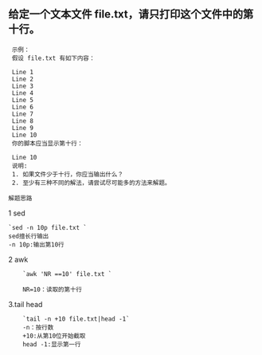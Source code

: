 ## 给定一个文本文件 file.txt，请只打印这个文件中的第十行。
     示例：
     假设 file.txt 有如下内容：
     
     Line 1
     Line 2
     Line 3
     Line 4
     Line 5
     Line 6
     Line 7
     Line 8
     Line 9
     Line 10
     你的脚本应当显示第十行：
     
     Line 10
     说明:
     1. 如果文件少于十行，你应当输出什么？
     2. 至少有三种不同的解法，请尝试尽可能多的方法来解题。
     

 
`解题思路`

1 sed

    `sed -n 10p file.txt `
    sed擅长行输出
    -n 10p:输出第10行
     
2 awk

        `awk 'NR ==10' file.txt `
        
        NR=10：读取的第十行
3.tail head

        `tail -n +10 file.txt|head -1`
        -n：按行数
        +10:从第10位开始截取
        head -1:显示第一行
      
    